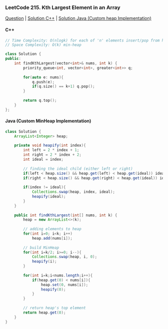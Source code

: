 ### LeetCode 215. Kth Largest Element in an Array

[Question](https://leetcode.com/problems/kth-largest-element-in-an-array/)
| [Solution C++](https://leetcode.com/submissions/detail/587116024/)
| [Solution Java (Custom heap Implementation)](https://leetcode.com/submissions/detail/624150702/)

#### C++
```c++
// Time Complexity: O(nlogk) for each of 'n' elements insert/pop from heap size of 'k'
// Space Complexity: O(k) min-heap

class Solution {
public:
    int findKthLargest(vector<int>& nums, int k) {
        priority_queue<int, vector<int>, greater<int>> q;
        
        for(auto e: nums){
            q.push(e);
            if(q.size() == k+1) q.pop();
        }
        
        return q.top();
    }
};
```

#### Java (Custom MinHeap Implementation)
```java
class Solution {
    ArrayList<Integer> heap;
    
    private void heapify(int index){
        int left = 2 * index + 1;
        int right = 2 * index + 2;
        int ideal = index;
        
        // finding the ideal child (either left or right)
        if(left < heap.size() && heap.get(left) < heap.get(ideal)) ideal = left;
        if(right < heap.size() && heap.get(right) < heap.get(ideal)) ideal = right;
        
        if(index != ideal){
            Collections.swap(heap, index, ideal);
            heapify(ideal);
        }
    }
    
    public int findKthLargest(int[] nums, int k) {
        heap = new ArrayList<>(k);
        
        // adding elements to heap
        for(int i=0; i<k; i++)
            heap.add(nums[i]);
        
        // build MinHeap
        for(int i=k/2; i>=0; i--){
            Collections.swap(heap, i, 0);
            heapify(i);
        }
        
        for(int i=k;i<nums.length;i++){
            if(heap.get(0) < nums[i]){
                heap.set(0, nums[i]);
                heapify(0);
            }
        }
        
        // return heap's top element
        return heap.get(0);
    }
}
```